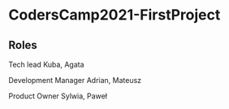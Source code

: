 # CodersCamp2021-FirstProject

## Roles
Tech lead Kuba, Agata

Development Manager Adrian, Mateusz

Product Owner Sylwia, Paweł
